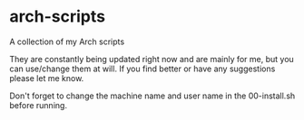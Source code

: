 # arch-scripts
A collection of my Arch scripts

They are constantly being updated right now and are mainly for me, but you can use/change them at will.  If you find better or have any suggestions please let me know.

Don't forget to change the machine name and user name in the 00-install.sh before running.
